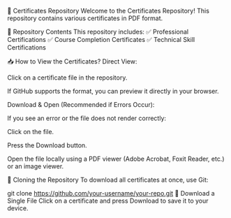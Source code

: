 📜 Certificates Repository
Welcome to the Certificates Repository! This repository contains various certificates in PDF format.

📂 Repository Contents
This repository includes:
✅ Professional Certifications
✅ Course Completion Certificates
✅ Technical Skill Certifications

📥 How to View the Certificates?
Direct View:

Click on a certificate file in the repository.

If GitHub supports the format, you can preview it directly in your browser.

Download & Open (Recommended if Errors Occur):

If you see an error or the file does not render correctly:

Click on the file.

Press the Download button.

Open the file locally using a PDF viewer (Adobe Acrobat, Foxit Reader, etc.) or an image viewer.

🔄 Cloning the Repository
To download all certificates at once, use Git:

git clone https://github.com/your-username/your-repo.git
📩 Download a Single File
Click on a certificate and press Download to save it to your device.


